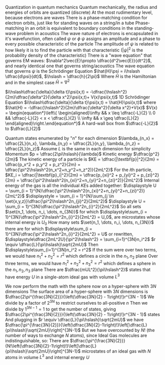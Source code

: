Quantization in quantum mechanics
	Quantum mechanically, the radius and energies of orbits are quantized (discrete)
	At the most rudimentary level, because electrons are waves
	There is a phase-matching condition for electron orbits, just like for standing waves on a string/in a tube
	Phase-matching in an orbit is equivalent to boundary conditions in the standing-wave problem in acoustics
	The wave nature of electrons is encapsulated in it's wavefunction, often called $\psi$ or $\phi$
	$\psi$ assigns an amplitude and a phase to every possible characteristic of the particle
	The amplitude of $\psi$ is related to how likely it is to find the particle with that characteristic ($|\psi|^2$ is the probability density of the characteristic)
	There is a "wave equation" that governs EM waves: $\nabla^2\vec{E}\propto \dfrac{d^2\vec{E}}{dt^2}$, and nearly identical one that governs string/acoustics
	The wave equation that governs $\psi$ is the Schrödinger Equation
		$\hat{H}\psi = i\hslash \dfrac{d\psi}{dt}$, $\hslash = \dfrac{h}{2\pi}$
		Where $\hat{H}$ is the Hamiltonian and in the simplest case $\hat{H} = \nabla^2$

$i\hslash\dfrac{\delta}{\delta t}\psi(x,t) = -\dfrac{\hslash^2}{2m}\dfrac{\delta^2}{\delta x^2}\psi(x,t)+ V(x)\psi(x,t)$ 1D Schrödinger Equation
	$i\hslash\dfrac{\delta}{\delta t}\psi(x,t) = \hat{H}\psi(x,t)$ where $\hat{H} = -\dfrac{\hslash^2}{2m}\dfrac{\delta^2}{\delta x^2}+V(x)$
	$V(x) = \begin{equation*}\left\{ \begin{aligned}\infty &&  x \leq \dfrac{-L}{2} \\ 0 &&  \dfrac{-L}{2} < x < \dfrac{L}{2} \\ \infty &&  x \geq \dfrac{L}{2} \end{aligned}\right.\end{equation*}$
	A hard-wall box from $\dfrac{-L}{2}$ to $\dfrac{L}{2}$

Quantum states enumerated by "$n$" for each dimension
	$\lambda_{n_x} = \dfrac{2L}{n_x}, \lambda_{n_y} = \dfrac{2L}{n_y}, \lambda_{n_z} = \dfrac{2L}{n_z}$
		Assume $L$ is the same in each dimension for simplicity
	Momentum $p = \dfrac{2\pi\hslash}{\lambda}$
	Kinetic energy $\dfrac{p^2}{2m}$
	The kinetic energy of a particle is $KE = \dfrac{|\textbf{p}|^2}{2m} = \dfrac{p_x^2 + p_y^2 + p_z^2}{2m} = \dfrac{\pi^2\hslash^2(n_x^2+n_y^2+n_z^2)}{2mL^2}$
	For the $i$th particle, $KE_i = \dfrac{|\textbf{p}_i|^2}{2m} = \dfrac{p_{xi}^2 + p_{yi}^2 + p_{zi}^2}{2m} = \dfrac{\pi^2\hslash^2(n_{xi}^2+n_{yi}^2+n_{zi}^2)}{2mL^2}$
	Internal energy of the gas is all the individual $KE$s added together:
		$\displaystyle U = \sum_{i = 1}^{N}\dfrac{\pi^2\hslash^2(n_{xi}^2+n_{yi}^2+n_{zi}^2)}{2mL^2}$ 
		$\displaystyle = \sum_{i = 1}^{N}\sum_{j \in \set{x,y,z}}\dfrac{\pi^2\hslash^2n_{ji}^2}{2mL^2}$
		$\displaystyle U = \sum_{i = 1}^{3N}\dfrac{\pi^2\hslash^2n_{i}^2}{2mL^2}$
	So all sets $\set{n_1, \dots, n_i, \dots, n_{3N}}$ for which $\displaystyle\sum_{i = 1}^{3N}\dfrac{\pi^2\hslash^2n_{i}^2}{2mL^2} = U_0$, are microstates whose internal energy is $U_0$
	How many sets $\set{n_1, \dots, n_i, \dots, n_{3N}}$ there are for which $\displaystyle\sum_{i = 1}^{3N}\dfrac{\pi^2\hslash^2n_{i}^2}{2mL^2} = U$
		or rewritten, $\displaystyle\dfrac{2mL^2U}{\pi^2\hslash^2} = \sum_{i=1}^{3N}n_i^2$
		$r \equiv \dfrac{L}{\pi\hslash}\sqrt{2mU}$
		Then $\displaystyle\sum_{i=1}^{3N}n_i^2 = r^2$
	If the sum were over two terms, we would have $n_1^2 + n_2^2 = r^2$ which defines a circle  in the $n_1, n_2$ plane
	Over three terms, we would have $n_1^2 + n_2^2 + n_3^2 = r^2$ which defines a sphere in the $n_1, n_2, n_3$ plane
	There are $\dfrac{mUL^2}{\pi\hslash^2}$ states that have energy $U$ in a single-atom ideal gas with volume $L^3$

We now perform the math with the sphere now on a hyper-sphere with 3$N$ dimensions
	The surface area of a hyper-sphere with 3$N$ dimensions is $\dfrac{2\pi^{\frac{3N}{2}}}{\left(\dfrac{3N}{2} - 1\right)!}r^{3N - 1}$
	We divide by a factor of $2^{3N}$ to restrict ourselves to all-positive $n$
	Then we divide by $1^{3N-1} = 1$ to get the number of states, giving $\dfrac{2\pi^{\frac{3N}{2}}}{\left(\dfrac{3N}{2} - 1\right)!}r^{3N - 1}$ states
	And plugging in $r \equiv \dfrac{L}{\pi\hslash}\sqrt{2mU}$ we have
	$\dfrac{\pi^{\frac{3N}{2}}}{\left(\dfrac{3N}{2}-1\right)!}\left[\dfrac{L}{pi\hslash}\sqrt{2mU}\right]^{3N-1}$
	But we have overcounted by $N!$ (the number of ways to exchange $N$ atoms), since Ideal Gas molecules are indistinguishable, so:
	There are $\dfrac{\pi^{\frac{3N}{2}}}{N!\left(\dfrac{3N}{2}-1\right)!}\left[\dfrac{L}{pi\hslash}\sqrt{2mU}\right]^{3N-1}$ microstates of an ideal gas with $N$ atoms in volume $L^3$ and internal energy $U$

